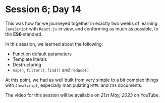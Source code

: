 # Session 6; Day 14
This was how far we journeyed together in exactly two weeks 
of learning `JavaScript` with `React.js` in view, and conforming 
as much as possible, to the **ES6** standard.

In this session, we learned about the following:
- Function default parameters
- Template literals
- Destructuring
- `map()`, `filter()`, `find()` and `reduce()`

At this point, we had as well built from very simple to a bit
complex things with `JavaScript`, especially manipulating `HTML`
and `CSS` documents.

The video for this session will be available on *21st May, 2023* on
YouTube.
